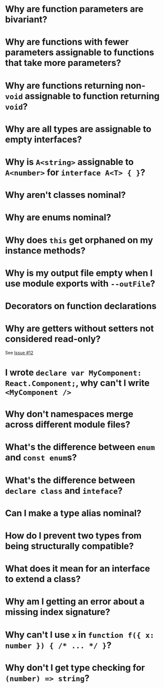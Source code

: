 # Why are function parameters are bivariant?

# Why are functions with fewer parameters assignable to functions that take more parameters?

# Why are functions returning non-`void` assignable to function returning `void`?

# Why are all types are assignable to empty interfaces?

# Why is `A<string>` assignable to `A<number>` for `interface A<T> { }`?

# Why aren't classes nominal?

# Why are enums nominal?

# Why does `this` get orphaned on my instance methods?

# Why is my output file empty when I use module exports with `--outFile`?

# Decorators on function declarations

# Why are getters without setters not considered read-only?

See [Issue #12](https://github.com/Microsoft/TypeScript/issues/12)

# I wrote `declare var MyComponent: React.Component;`, why can't I write `<MyComponent />`

# Why don't namespaces merge across different module files?

# What's the difference between `enum` and `const enum`s?

# What's the difference between `declare class` and `inteface`?

# Can I make a type alias nominal?

# How do I prevent two types from being structurally compatible?

# What does it mean for an interface to extend a class?

# Why am I getting an error about a missing index signature?

# Why can't I use `x` in `function f({ x: number }) { /* ... */ }`?

# Why don't I get type checking for `(number) => string`?
